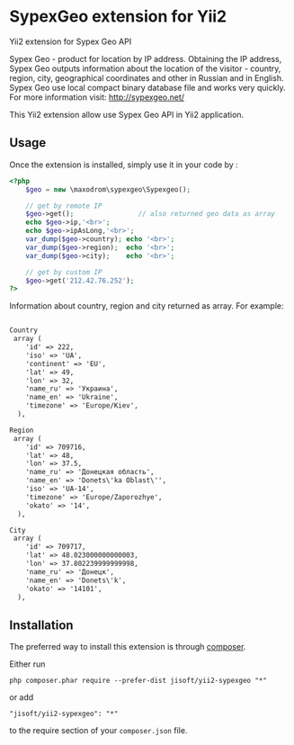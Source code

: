 SypexGeo extension for Yii2 
============================
Yii2 extension for Sypex Geo API

Sypex Geo - product for location by IP address.
Obtaining the IP address, Sypex Geo outputs information about the location of the visitor - country, region, city,
geographical coordinates and other in Russian and in English.
Sypex Geo use local compact binary database file and works very quickly.
For more information visit: http://sypexgeo.net/

This Yii2 extension allow use Sypex Geo API in Yii2 application.

Usage
-----

Once the extension is installed, simply use it in your code by  :

```php
<?php
    $geo = new \maxodrom\sypexgeo\Sypexgeo();

    // get by remote IP
    $geo->get();                // also returned geo data as array
    echo $geo->ip,'<br>';
    echo $geo->ipAsLong,'<br>';
    var_dump($geo->country); echo '<br>';
    var_dump($geo->region);  echo '<br>';
    var_dump($geo->city);    echo '<br>';

    // get by custom IP
    $geo->get('212.42.76.252');
?>
```
Information about country, region and city returned as array.
For example:
```html

Country
 array (
    'id' => 222,
    'iso' => 'UA',
    'continent' => 'EU',
    'lat' => 49,
    'lon' => 32,
    'name_ru' => 'Украина',
    'name_en' => 'Ukraine',
    'timezone' => 'Europe/Kiev',
  ),

Region
 array (
    'id' => 709716,
    'lat' => 48,
    'lon' => 37.5,
    'name_ru' => 'Донецкая область',
    'name_en' => 'Donets\'ka Oblast\'',
    'iso' => 'UA-14',
    'timezone' => 'Europe/Zaporozhye',
    'okato' => '14',
  ),

City
 array (
    'id' => 709717,
    'lat' => 48.023000000000003,
    'lon' => 37.802239999999998,
    'name_ru' => 'Донецк',
    'name_en' => 'Donets\'k',
    'okato' => '14101',
  ),

```

Installation
------------

The preferred way to install this extension is through [composer](http://getcomposer.org/download/).

Either run

```
php composer.phar require --prefer-dist jisoft/yii2-sypexgeo "*"
```

or add

```
"jisoft/yii2-sypexgeo": "*"
```

to the require section of your `composer.json` file.

